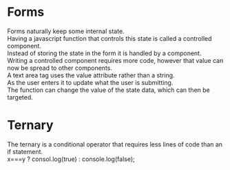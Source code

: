 # Forms  

Forms naturally keep some internal state.  
Having a javascript function that controls this state is called a controlled component.  
Instead of storing the state in the form it is handled by a component.  
Writing a controlled component requires more code, however that value can now be spread to other components.  
A text area tag uses the value attribute rather than a string.  
As the user enters it to update what the user is submitting.  
The function can change the value of the state data, which can then be targeted.  

  

# Ternary  

The ternary is a conditional operator that requires less lines of code than an if statement.  
x===y ? consol.log(true) : console.log(false);